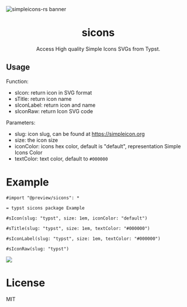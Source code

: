 <picture>
  <source media="(prefers-color-scheme: dark)" srcset="https://github.com/cscnk52/typst-sicons/raw/refs/heads/main/assets/img/typst-dark.png" />
  <source media="(prefers-color-scheme: light)" srcset="https://github.com/cscnk52/typst-sicons/raw/refs/heads/main/assets/img/typst-light.png" />
  <img alt="simpleicons-rs banner" src="https://github.com/cscnk52/typst-sicons/raw/refs/heads/main/assets/img/typst-light.png" />
</picture>

<div align="center">

# sicons

Access High quality Simple Icons SVGs from Typst.

</div>

## Usage

Function:

- sIcon: return icon in SVG format
- sTitle: return icon name
- sIconLabel: return icon and name
- sIconRaw: return Icon SVG code

Parameters:

- slug: icon slug, can be found at <https://simpleicon.org>
- size: the icon size
- iconColor: icons hex color, default is "default", representation Simple Icons Color
- textColor: text color, default to `#000000`

# Example

```typst
#import "@preview/sicons": *

= typst sicons package Example

#sIcon(slug: "typst", size: 1em, iconColor: "default")

#sTitle(slug: "typst", size: 1em, textColor: "#000000")

#sIconLabel(slug: "typst", size: 1em, textColor: "#000000")

#sIconRaw(slug: "typst")
```

![](/test/test.svg)

# License

MIT
